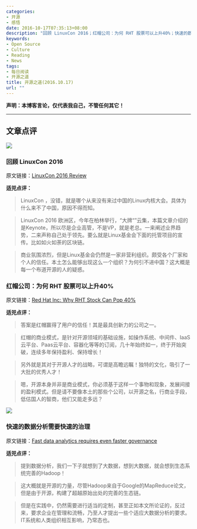 ```yaml
---
categories:
- 开源
- 感悟
date: 2016-10-17T07:35:13+08:00
description: "回顾 LinuxCon 2016；红帽公司：为何 RHT 股票可以上升40%；快速的数据分析需要快速的治理"
keywords:
- Open Source
- Culture
- Reading
- News
tags:
- 每日阅读
- 开源之道
title: 开源之道(2016.10.17)
url: ""
---
```


**声明：本博客言论，仅代表我自己，不管任何其它！**

---

## 文章点评

![](http://www.enterpriselinuxinsights.com/wp-content/uploads/2016/07/LinuxCON-Berlin-2016.png)

### 回顾 LinuxCon 2016

原文链接：[LinuxCon 2016 Review](http://www.irishdev.com/Home/News/1898-LinuxCon--Review.html)

**适兕点评：**

> LinuxCon ，没错，就是哪个从来没有来过中国的Linux内核大会。具体为什么来不了中国，原因不得而知。

> LinuxCon 2016 欧洲区，今年在柏林举行，“大牌“”云集，本篇文章介绍的是Keynote，所以尽是企业高管，不是VP，就是老总。一来阐述业界趋势，二来声称自己处于领先。要么就是Linux基金会下面的托管项目的宣传。比如如火如荼的区块链。

> 商业氛围浓烈，但是Linux基金会仍然是一家非营利组织。颇受各个厂家和个人的信任。本土怎么能够出现这么一个组织？为何引不进中国？这大概是每一个布道开源的人的疑惑。

### 红帽公司：为何 RHT 股票可以上升40%

原文链接：[Red Hat Inc: Why RHT Stock Can Pop 40%](http://www.profitconfidential.com/stock/red-hat-inc-why-rht-stock-can-pop-40-percent/)

**适兕点评：**

> 答案是红帽赢得了用户的信任！其是最具创新力的公司之一。

> 红帽的商业模式，是针对开源领域的基础设施，如操作系统、中间件、IaaS云平台、Paas云平台、容器化等等的订阅，几十年始终如一，终于开始突破，连续多年保持盈利、保持增长！

> 另外就是其对于开源人才的战略，可谓是高瞻远瞩！独特的文化，吸引了一大批的优秀人才！

> 嗯，开源本身并非是商业模式，你必须基于这样一个事物和现象，发展间接的盈利模式。但是请不要像本土的那些个公司，以开源之名，行商业手段，低估国人的智商，他们又能走多远？

![](https://itbrief.co.nz/media/cache/2f/c4/2fc44cae6ba0caff448d00b096249c8a.jpg)

### 快速的数据分析需要快速的治理

原文链接：[Fast data analytics requires even faster governance](https://itbrief.co.nz/story/fast-data-analytics-requires-even-faster-governance/)

**适兕点评：**

> 提到数据分析，我们一下子就想到了大数据，想到大数据，就会想到生态系统完善的Hadoop！

> 这大概就是开源的力量，尽管Hadoop来自于Google的MapReduce论文，但是由于开源，构建了超越原始出处的完善的生态链。

> 但是在实践中，仍然需要进行适当的定制，甚至正如本文所论证的，反过来，要求企业在管理和流畅，乃至人才提出一些个适应大数据分析的要求。IT系统和人类组织相互影响，乃常态也。
